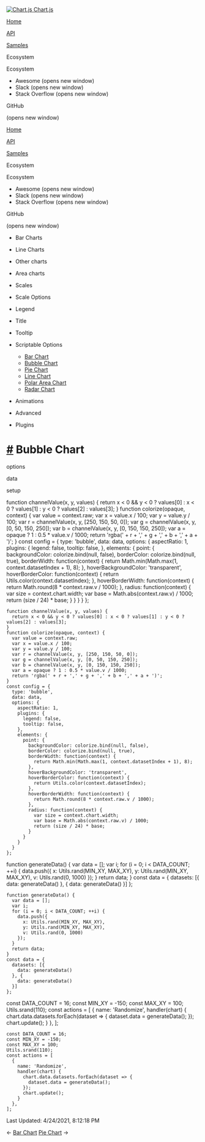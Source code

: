 <a href="/docs/3.2.0/" class="home-link router-link-active"><img src="/docs/3.2.0/favicon.ico" alt="Chart.js" class="logo" /> <span class="site-name can-hide">Chart.js</span></a>

<a href="/docs/3.2.0/" class="nav-link">Home</a>

<a href="/docs/3.2.0/api/" class="nav-link">API</a>

<a href="/docs/3.2.0/samples/" class="nav-link router-link-active">Samples</a>

<span class="title">Ecosystem</span> <span class="arrow down"></span>

<span class="title">Ecosystem</span> <span class="arrow right"></span>

-   Awesome
    <span class="sr-only">(opens new window)</span>
-   Slack
    <span class="sr-only">(opens new window)</span>
-   Stack Overflow
    <span class="sr-only">(opens new window)</span>

GitHub

<span class="sr-only">(opens new window)</span>

<a href="/docs/3.2.0/" class="nav-link">Home</a>

<a href="/docs/3.2.0/api/" class="nav-link">API</a>

<a href="/docs/3.2.0/samples/" class="nav-link router-link-active">Samples</a>

<span class="title">Ecosystem</span> <span class="arrow down"></span>

<span class="title">Ecosystem</span> <span class="arrow right"></span>

-   Awesome
    <span class="sr-only">(opens new window)</span>
-   Slack
    <span class="sr-only">(opens new window)</span>
-   Stack Overflow
    <span class="sr-only">(opens new window)</span>

GitHub

<span class="sr-only">(opens new window)</span>

-   Bar Charts <span class="arrow right"></span>

-   Line Charts <span class="arrow right"></span>

-   Other charts <span class="arrow right"></span>

-   Area charts <span class="arrow right"></span>

-   Scales <span class="arrow right"></span>

-   Scale Options <span class="arrow right"></span>

-   Legend <span class="arrow right"></span>

-   Title <span class="arrow right"></span>

-   Tooltip <span class="arrow right"></span>

-   Scriptable Options <span class="arrow down"></span>

    -   <a href="/docs/3.2.0/samples/scriptable/bar.html" class="sidebar-link">Bar Chart</a>
    -   <a href="/docs/3.2.0/samples/scriptable/bubble.html" class="active sidebar-link">Bubble Chart</a>
    -   <a href="/docs/3.2.0/samples/scriptable/pie.html" class="sidebar-link">Pie Chart</a>
    -   <a href="/docs/3.2.0/samples/scriptable/line.html" class="sidebar-link">Line Chart</a>
    -   <a href="/docs/3.2.0/samples/scriptable/polar.html" class="sidebar-link">Polar Area Chart</a>
    -   <a href="/docs/3.2.0/samples/scriptable/radar.html" class="sidebar-link">Radar Chart</a>

-   Animations <span class="arrow right"></span>

-   Advanced <span class="arrow right"></span>

-   Plugins <span class="arrow right"></span>

<a href="#bubble-chart" class="header-anchor">#</a> Bubble Chart
================================================================

options

data

setup

<a href="https://github.com/chartjs/Chart.js/blob/master/docs/samples/scriptable/bubble.md" class="code-editor-tool fab fa-github fa-lg" title="View on GitHub"></a>

function channelValue(x, y, values) { return x &lt; 0 && y &lt; 0 ? values\[0\] : x &lt; 0 ? values\[1\] : y &lt; 0 ? values\[2\] : values\[3\]; } function colorize(opaque, context) { var value = context.raw; var x = value.x / 100; var y = value.y / 100; var r = channelValue(x, y, \[250, 150, 50, 0\]); var g = channelValue(x, y, \[0, 50, 150, 250\]); var b = channelValue(x, y, \[0, 150, 150, 250\]); var a = opaque ? 1 : 0.5 \* value.v / 1000; return 'rgba(' + r + ',' + g + ',' + b + ',' + a + ')'; } const config = { type: 'bubble', data: data, options: { aspectRatio: 1, plugins: { legend: false, tooltip: false, }, elements: { point: { backgroundColor: colorize.bind(null, false), borderColor: colorize.bind(null, true), borderWidth: function(context) { return Math.min(Math.max(1, context.datasetIndex + 1), 8); }, hoverBackgroundColor: 'transparent', hoverBorderColor: function(context) { return Utils.color(context.datasetIndex); }, hoverBorderWidth: function(context) { return Math.round(8 \* context.raw.v / 1000); }, radius: function(context) { var size = context.chart.width; var base = Math.abs(context.raw.v) / 1000; return (size / 24) \* base; } } } } };

    function channelValue(x, y, values) {
      return x < 0 && y < 0 ? values[0] : x < 0 ? values[1] : y < 0 ? values[2] : values[3];
    }
    function colorize(opaque, context) {
      var value = context.raw;
      var x = value.x / 100;
      var y = value.y / 100;
      var r = channelValue(x, y, [250, 150, 50, 0]);
      var g = channelValue(x, y, [0, 50, 150, 250]);
      var b = channelValue(x, y, [0, 150, 150, 250]);
      var a = opaque ? 1 : 0.5 * value.v / 1000;
      return 'rgba(' + r + ',' + g + ',' + b + ',' + a + ')';
    }
    const config = {
      type: 'bubble',
      data: data,
      options: {
        aspectRatio: 1,
        plugins: {
          legend: false,
          tooltip: false,
        },
        elements: {
          point: {
            backgroundColor: colorize.bind(null, false),
            borderColor: colorize.bind(null, true),
            borderWidth: function(context) {
              return Math.min(Math.max(1, context.datasetIndex + 1), 8);
            },
            hoverBackgroundColor: 'transparent',
            hoverBorderColor: function(context) {
              return Utils.color(context.datasetIndex);
            },
            hoverBorderWidth: function(context) {
              return Math.round(8 * context.raw.v / 1000);
            },
            radius: function(context) {
              var size = context.chart.width;
              var base = Math.abs(context.raw.v) / 1000;
              return (size / 24) * base;
            }
          }
        }
      }
    };

function generateData() { var data = \[\]; var i; for (i = 0; i &lt; DATA\_COUNT; ++i) { data.push({ x: Utils.rand(MIN\_XY, MAX\_XY), y: Utils.rand(MIN\_XY, MAX\_XY), v: Utils.rand(0, 1000) }); } return data; } const data = { datasets: \[{ data: generateData() }, { data: generateData() }\] };

    function generateData() {
      var data = [];
      var i;
      for (i = 0; i < DATA_COUNT; ++i) {
        data.push({
          x: Utils.rand(MIN_XY, MAX_XY),
          y: Utils.rand(MIN_XY, MAX_XY),
          v: Utils.rand(0, 1000)
        });
      }
      return data;
    }
    const data = {
      datasets: [{
        data: generateData()
      }, {
        data: generateData()
      }]
    };

const DATA\_COUNT = 16; const MIN\_XY = -150; const MAX\_XY = 100; Utils.srand(110); const actions = \[ { name: 'Randomize', handler(chart) { chart.data.datasets.forEach(dataset =&gt; { dataset.data = generateData(); }); chart.update(); } }, \];

    const DATA_COUNT = 16;
    const MIN_XY = -150;
    const MAX_XY = 100;
    Utils.srand(110);
    const actions = [
      {
        name: 'Randomize',
        handler(chart) {
          chart.data.datasets.forEach(dataset => {
            dataset.data = generateData();
          });
          chart.update();
        }
      },
    ];

<span class="prefix">Last Updated:</span> <span class="time">4/24/2021, 8:12:18 PM</span>

<span class="prev"> ← <a href="/docs/3.2.0/samples/scriptable/bar.html" class="prev">Bar Chart</a> </span> <span class="next"> [Pie Chart](/docs/3.2.0/samples/scriptable/pie.html) → </span>
